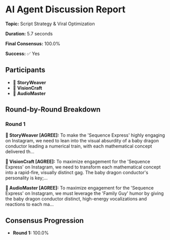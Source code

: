 # AI Agent Discussion Report

**Topic:** Script Strategy & Viral Optimization

**Duration:** 5.7 seconds

**Final Consensus:** 100.0%

**Success:** ✅ Yes

## Participants

- 📝 **StoryWeaver**
- 🎨 **VisionCraft**
- 🎵 **AudioMaster**

## Round-by-Round Breakdown

### Round 1

**📝 StoryWeaver [AGREE]:** To make the 'Sequence Express' highly engaging on Instagram, we need to lean into the visual absurdity of a baby dragon conductor leading a numerical train, with each mathematical concept delivered th...

**🎨 VisionCraft [AGREE]:** To maximize engagement for the 'Sequence Express' on Instagram, we need to transform each mathematical concept into a rapid-fire, visually distinct gag. The baby dragon conductor's personality is key;...

**🎵 AudioMaster [AGREE]:** To maximize engagement for the 'Sequence Express' on Instagram, we must leverage the 'Family Guy' humor by giving the baby dragon conductor distinct, high-energy vocalizations and reactions to each ma...

## Consensus Progression

- **Round 1:** 100.0%
